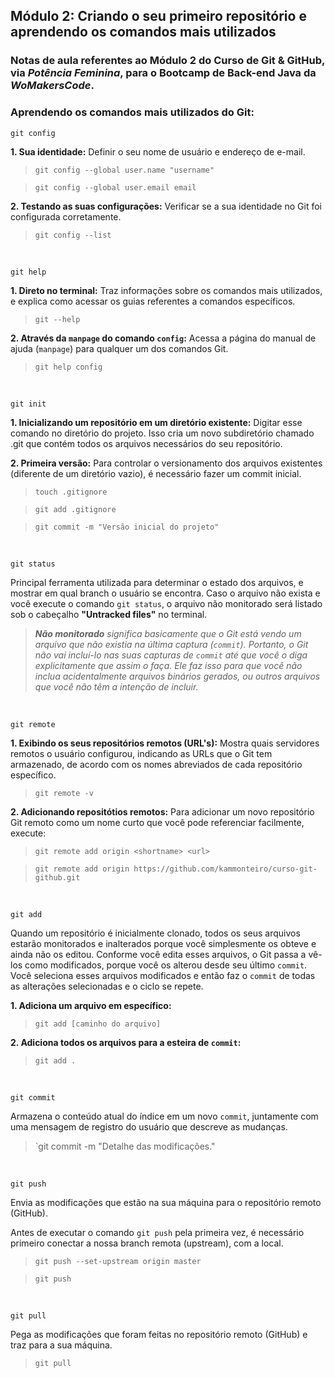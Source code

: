 ## **Módulo 2: Criando o seu primeiro repositório e aprendendo os comandos mais utilizados**

### Notas de aula referentes ao **Módulo 2** do **Curso de Git & GitHub**, via *Potência Feminina*, para o Bootcamp de Back-end Java da *WoMakersCode*.

### **Aprendendo os comandos mais utilizados do Git:**


`git config`

**1. Sua identidade:** Definir o seu nome de usuário e endereço de e-mail.

>`git config --global user.name "username"`

>`git config --global user.email email`

**2. Testando as suas configurações:** Verificar se a sua identidade no Git foi configurada corretamente. 

> `git config --list`

<br>

`git help`

**1. Direto no terminal:** Traz informações sobre os comandos mais utilizados, e explica como acessar os guias referentes a comandos específicos.

> `git --help` 

**2. Através da `manpage` do comando `config`:** Acessa a página do manual de ajuda (`manpage`) para qualquer um dos comandos Git. 

>`git help config`

<br>

`git init`

**1. Inicializando um repositório em um diretório existente:** Digitar esse comando no diretório do projeto. Isso cria um novo subdiretório chamado .git que contém todos os arquivos necessários do seu repositório. 

**2. Primeira versão:** Para controlar o versionamento dos arquivos existentes (diferente de um diretório vazio), é necessário fazer um commit inicial. 

>`touch .gitignore`

>`git add .gitignore`

>`git commit -m "Versão inicial do projeto"` 

<br>

`git status`

Principal ferramenta utilizada para determinar o estado dos arquivos, e mostrar em qual branch o usuário se encontra. Caso o arquivo não exista e você execute o comando `git status`, o arquivo não monitorado será listado  sob o cabeçalho **"Untracked files"** no terminal.

> ***Não monitorado** significa basicamente que o Git está vendo um arquivo que não existia na última captura (`commit`). Portanto, o Git não vai incluí-lo nas suas capturas de `commit` até que você o diga explicitamente que assim o faça. Ele faz isso para que você não inclua acidentalmente arquivos binários gerados, ou outros arquivos que você não têm a intenção de incluir.*

<br>

`git remote`

**1. Exibindo os seus repositórios remotos (URL's):** Mostra quais servidores remotos o usuário configurou, indicando as URLs que o Git tem armazenado, de acordo com os nomes abreviados de cada repositório específico.

> `git remote -v`

**2. Adicionando repositótios remotos:** Para adicionar um novo repositório Git remoto como um nome curto que você pode referenciar facilmente, execute:

> `git remote add origin <shortname> <url>`

> `git remote add origin https://github.com/kammonteiro/curso-git-github.git`

<br>

`git add`

Quando um repositório é inicialmente clonado, todos os seus arquivos estarão monitorados e inalterados porque você simplesmente os obteve e ainda não os editou. Conforme você edita esses arquivos, o Git passa a vê-los como modificados, porque você os alterou desde seu último `commit`. Você seleciona esses arquivos modificados e então faz o `commit` de todas as alterações selecionadas e o ciclo se repete.

**1. Adiciona um arquivo em específico:**

> `git add [caminho do arquivo]`

**2. Adiciona todos os arquivos para a esteira de `commit`:**

> `git add .`

<br>

`git commit`

Armazena o conteúdo atual do índice em um novo `commit`, juntamente com uma mensagem de registro do usuário que descreve as mudanças. 

> `git commit -m "Detalhe das modificações."

<br>

`git push`

Envia as modificações que estão na sua máquina para o repositório remoto (GitHub). 

Antes de executar o comando `git push` pela primeira vez, é necessário primeiro conectar a nossa branch remota (upstream), com a local.

> `git push --set-upstream origin master`

> `git push`

<br>

`git pull`

Pega as modificações que foram feitas no repositório remoto (GitHub) e traz para a sua máquina.

> `git pull`

